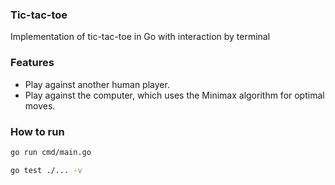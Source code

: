 ### Tic-tac-toe
Implementation of tic-tac-toe in Go with interaction by terminal

### Features
- Play against another human player.
- Play against the computer, which uses the Minimax algorithm for optimal moves.

### How to run
```bash
go run cmd/main.go 
```

```bash
go test ./... -v 
```